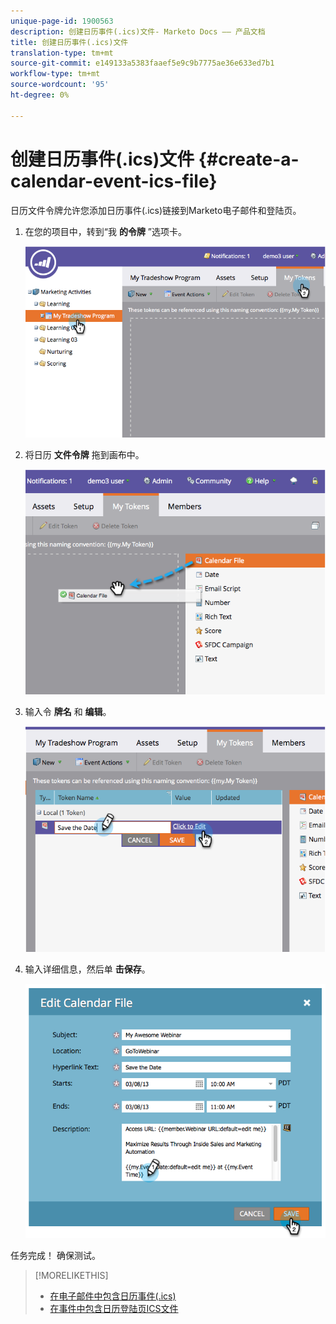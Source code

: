 ```yaml
---
unique-page-id: 1900563
description: 创建日历事件(.ics)文件- Marketo Docs —— 产品文档
title: 创建日历事件(.ics)文件
translation-type: tm+mt
source-git-commit: e149133a5383faaef5e9c9b7775ae36e633ed7b1
workflow-type: tm+mt
source-wordcount: '95'
ht-degree: 0%

---
```



# 创建日历事件(.ics)文件 {#create-a-calendar-event-ics-file}

日历文件令牌允许您添加日历事件(.ics)链接到Marketo电子邮件和登陆页。

1. 在您的项目中，转到“我 **的令牌** ”选项卡。

   ![](assets/image2014-9-11-15-3a33-3a27.png)

1. 将日历 **文件令牌** 拖到画布中。

   ![](assets/image2014-9-11-15-3a34-3a0.png)

1. 输入令 **牌名** 和 **编辑**。

   ![](assets/image2014-9-11-15-3a34-3a10.png)

1. 输入详细信息，然后单 **击保存**。

   ![](assets/image2014-9-11-15-3a34-3a16.png)

任务完成！ 确保测试。

>[!MORELIKETHIS]
>
>* [在电子邮件中包含日历事件(.ics)](include-a-calendar-event-ics-in-an-email.md)
>* [在事件中包含日历登陆页ICS文件](../../../../product-docs/demand-generation/landing-pages/personalizing-landing-pages/include-a-calendar-event-ics-file-in-a-landing-page.md)

>



